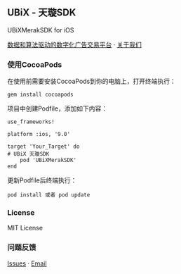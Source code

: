 
## UBiX - 天璇SDK

UBiXMerakSDK for iOS

[数据和算法驱动的数字化广告交易平台](https://www.ubixai.com/product/ssp) · [关于我们](https://www.ubixai.com/company?tab=About)

### 使用CocoaPods

在使用前需要安装CocoaPods到你的电脑上，打开终端执行：

```
gem install cocoapods
```

项目中创建Podfile，添加如下内容：

```  
use_frameworks!

platform :ios, '9.0'

target 'Your_Target' do
# UBiX 天璇SDK
	pod 'UBiXMerakSDK'
end
```

更新Podfile后终端执行：

```
pod install 或者 pod update
```

### License
MIT License

### 问题反馈
[Issues](https://github.com/ubixai/UBiXAdSDK/issues/new) · [Email](mailto:pub.dev@ubixai.com)
